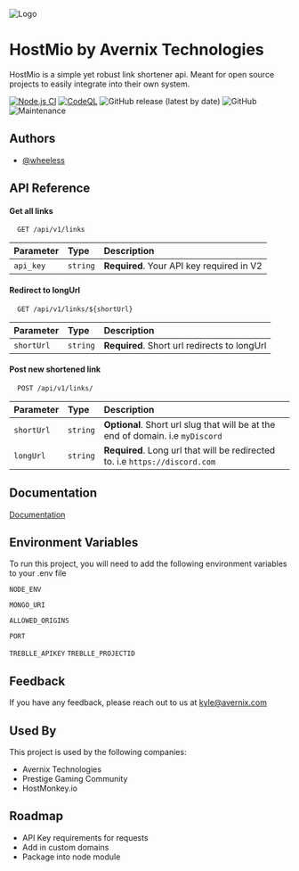 
![Logo](https://wheeless.dev/images/AVERNIX.png)


# HostMio by Avernix Technologies

HostMio is a simple yet robust link shortener api. Meant for open source projects to easily integrate into their own system.

[![Node.js CI](https://github.com/wheeless/HostMio/actions/workflows/node.js.yml/badge.svg)](https://github.com/wheeless/HostMio/actions/workflows/node.js.yml)
[![CodeQL](https://github.com/wheeless/HostMio/actions/workflows/codeql-analysis.yml/badge.svg)](https://github.com/wheeless/HostMio/actions/workflows/codeql-analysis.yml)
![GitHub release (latest by date)](https://img.shields.io/github/v/release/wheeless/HostMio)
![GitHub](https://img.shields.io/github/license/wheeless/HostMio)
![Maintenance](https://img.shields.io/maintenance/yes/2022)



## Authors

- [@wheeless](https://www.github.com/wheeless)


## API Reference

#### Get all links

```http
  GET /api/v1/links
```

| Parameter | Type     | Description                |
| :-------- | :------- | :------------------------- |
| `api_key` | `string` | **Required**. Your API key required in V2 |

#### Redirect to longUrl

```http
  GET /api/v1/links/${shortUrl}
```

| Parameter | Type     | Description                       |
| :-------- | :------- | :-------------------------------- |
| `shortUrl`      | `string` | **Required**. Short url redirects to longUrl |

#### Post new shortened link

```http
  POST /api/v1/links/
```

| Parameter | Type     | Description                       |
| :-------- | :------- | :-------------------------------- |
| `shortUrl`      | `string` | **Optional**. Short url slug that will be at the end of domain. i.e `myDiscord` |
| `longUrl`      | `string` | **Required**. Long url that will be redirected to. i.e `https://discord.com` |


## Documentation

[Documentation](https://api.hostmonkey.io/documentation.html)


## Environment Variables

To run this project, you will need to add the following environment variables to your .env file

`NODE_ENV`

`MONGO_URI`

`ALLOWED_ORIGINS`

`PORT`

`TREBLLE_APIKEY`
`TREBLLE_PROJECTID`

## Feedback

If you have any feedback, please reach out to us at kyle@avernix.com


## Used By

This project is used by the following companies:

- Avernix Technologies
- Prestige Gaming Community
- HostMonkey.io


## Roadmap

- API Key requirements for requests
- Add in custom domains
- Package into node module